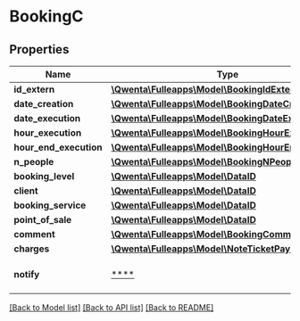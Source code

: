 # BookingC

## Properties
Name | Type | Description | Notes
------------ | ------------- | ------------- | -------------
**id_extern** | [**\Qwenta\Fulleapps\Model\BookingIdExtern**](BookingIdExtern.md) |  | [optional] 
**date_creation** | [**\Qwenta\Fulleapps\Model\BookingDateCreation**](BookingDateCreation.md) |  | [optional] 
**date_execution** | [**\Qwenta\Fulleapps\Model\BookingDateExecution**](BookingDateExecution.md) |  | [optional] 
**hour_execution** | [**\Qwenta\Fulleapps\Model\BookingHourExecution**](BookingHourExecution.md) |  | [optional] 
**hour_end_execution** | [**\Qwenta\Fulleapps\Model\BookingHourEndExecution**](BookingHourEndExecution.md) |  | [optional] 
**n_people** | [**\Qwenta\Fulleapps\Model\BookingNPeople**](BookingNPeople.md) |  | [optional] 
**booking_level** | [**\Qwenta\Fulleapps\Model\DataID**](DataID.md) |  | [optional] 
**client** | [**\Qwenta\Fulleapps\Model\DataID**](DataID.md) |  | [optional] 
**booking_service** | [**\Qwenta\Fulleapps\Model\DataID**](DataID.md) |  | [optional] 
**point_of_sale** | [**\Qwenta\Fulleapps\Model\DataID**](DataID.md) |  | [optional] 
**comment** | [**\Qwenta\Fulleapps\Model\BookingComment**](BookingComment.md) |  | [optional] 
**charges** | [**\Qwenta\Fulleapps\Model\NoteTicketPayments**](NoteTicketPayments.md) |  | [optional] 
**notify** | [****](.md) | 1 pour notifier les appareils | [optional] 

[[Back to Model list]](../../README.md#documentation-for-models) [[Back to API list]](../../README.md#documentation-for-api-endpoints) [[Back to README]](../../README.md)

